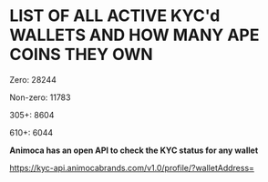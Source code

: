 # LIST OF ALL ACTIVE KYC'd WALLETS AND HOW MANY APE COINS THEY OWN

Zero: 28244

Non-zero: 11783

305+: 8604

610+: 6044

**Animoca has an open API to check the KYC status for any wallet**

https://kyc-api.animocabrands.com/v1.0/profile/?walletAddress=